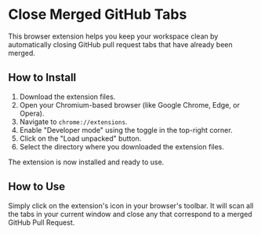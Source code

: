 # Close Merged GitHub Tabs

This browser extension helps you keep your workspace clean by automatically closing GitHub pull request tabs that have already been merged.

## How to Install

1.  Download the extension files.
2.  Open your Chromium-based browser (like Google Chrome, Edge, or Opera).
3.  Navigate to `chrome://extensions`.
4.  Enable "Developer mode" using the toggle in the top-right corner.
5.  Click on the "Load unpacked" button.
6.  Select the directory where you downloaded the extension files.

The extension is now installed and ready to use.

## How to Use

Simply click on the extension's icon in your browser's toolbar. It will scan all the tabs in your current window and close any that correspond to a merged GitHub Pull Request.
